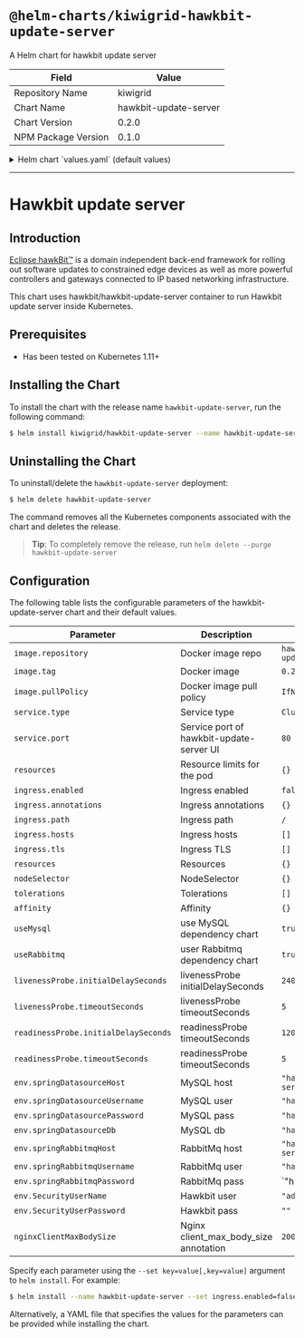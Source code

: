 # `@helm-charts/kiwigrid-hawkbit-update-server`

A Helm chart for hawkbit update server

| Field               | Value                 |
| ------------------- | --------------------- |
| Repository Name     | kiwigrid              |
| Chart Name          | hawkbit-update-server |
| Chart Version       | 0.2.0                 |
| NPM Package Version | 0.1.0                 |

<details>

<summary>Helm chart `values.yaml` (default values)</summary>

```yaml
# use dependency charts
useMysql: true
useRabbitmq: true

image:
  repository: 'hawkbit/hawkbit-update-server'
  tag: 0.2.5-mysql
  pullPolicy: IfNotPresent

replicaCount: 1

nameOverride: ''
fullnameOverride: ''

service:
  type: ClusterIP
  port: 80

livenessProbe:
  initialDelaySeconds: 240
  timeoutSeconds: 5
readinessProbe:
  initialDelaySeconds: 120
  timeoutSeconds: 5

ingress:
  enabled: false
  annotations:
    {}
    # kubernetes.io/ingress.class: nginx
    # kubernetes.io/tls-acme: "true"
  paths: []
  hosts:
    - chart-example.local
  tls: []
  #  - secretName: chart-example-tls
  #    hosts:
  #      - chart-example.local

# value should reflect size of your images
nginxClientMaxBodySize: 200M

# env vars for configuration
env:
  springDatasourceHost: 'hawkbit-update-server-mysql'
  springDatasourceUsername: 'hawkbit'
  springDatasourcePassword: 'hawkbit'
  springDatasourceDb: 'hawkbit'
  springRabbitmqHost: 'hawkbit-update-server-rabbitmq'
  springRabbitmqUsername: 'hawkbit'
  springRabbitmqPassword: 'hawkbit'
  securityUserName: 'admin'
  # if no password is set a 40 digit random password is created
  securityUserPassword: ''

resources:
  {}
  # We usually recommend not to specify default resources and to leave this as a conscious
  # choice for the user. This also increases chances charts run on environments with little
  # resources, such as Minikube. If you do want to specify resources, uncomment the following
  # lines, adjust them as necessary, and remove the curly braces after 'resources:'.
  # limits:
  #  cpu: 100m
  #  memory: 128Mi
  # requests:
  #  cpu: 100m
  #  memory: 128Mi

nodeSelector: {}

tolerations: []

affinity: {}

# dependency charts config
mysql:
  mysqlUser: hawkbit
  mysqlPassword: hawkbit
  mysqlDatabase: hawkbit
  metrics:
    enabled: true

rabbitmq:
  rabbitmq:
    username: hawkbit
    password: hawkbit
    metrics:
      enabled: true
```

</details>

---

# Hawkbit update server

## Introduction

[Eclipse hawkBit™](https://www.eclipse.org/hawkbit/) is a domain independent back-end framework for rolling out software updates to constrained edge devices as well as more powerful controllers and gateways connected to IP based networking infrastructure.

This chart uses hawkbit/hawkbit-update-server container to run Hawkbit update server inside Kubernetes.

## Prerequisites

- Has been tested on Kubernetes 1.11+

## Installing the Chart

To install the chart with the release name `hawkbit-update-server`, run the following command:

```bash
$ helm install kiwigrid/hawkbit-update-server --name hawkbit-update-server
```

## Uninstalling the Chart

To uninstall/delete the `hawkbit-update-server` deployment:

```bash
$ helm delete hawkbit-update-server
```

The command removes all the Kubernetes components associated with the chart and deletes the release.

> **Tip**: To completely remove the release, run `helm delete --purge hawkbit-update-server`

## Configuration

The following table lists the configurable parameters of the hawkbit-update-server chart and their default values.

| Parameter                            | Description                              | Default                            |
| ------------------------------------ | ---------------------------------------- | ---------------------------------- |
| `image.repository`                   | Docker image repo                        | `hawkbit/hawkbit-update-server`    |
| `image.tag`                          | Docker image                             | `0.2.5-mysql`                      |
| `image.pullPolicy`                   | Docker image pull policy                 | `IfNotPresent`                     |
| `service.type`                       | Service type                             | `ClusterIP`                        |
| `service.port`                       | Service port of hawkbit-update-server UI | `80`                               |
| `resources`                          | Resource limits for the pod              | `{}`                               |
| `ingress.enabled`                    | Ingress enabled                          | `false`                            |
| `ingress.annotations`                | Ingress annotations                      | `{}`                               |
| `ingress.path`                       | Ingress path                             | `/`                                |
| `ingress.hosts`                      | Ingress hosts                            | `[]`                               |
| `ingress.tls`                        | Ingress TLS                              | `[]`                               |
| `resources`                          | Resources                                | `{}`                               |
| `nodeSelector`                       | NodeSelector                             | `{}`                               |
| `tolerations`                        | Tolerations                              | `[]`                               |
| `affinity`                           | Affinity                                 | `{}`                               |
| `useMysql`                           | use MySQL dependency chart               | `true`                             |
| `useRabbitmq`                        | user Rabbitmq dependency chart           | `true`                             |
| `livenessProbe.initialDelaySeconds`  | livenessProbe initialDelaySeconds        | `240`                              |
| `livenessProbe.timeoutSeconds`       | livenessProbe timeoutSeconds             | `5`                                |
| `readinessProbe.initialDelaySeconds` | readinessProbe timeoutSeconds            | `120`                              |
| `readinessProbe.timeoutSeconds`      | readinessProbe timeoutSeconds            | `5`                                |
| `env.springDatasourceHost`           | MySQL host                               | `"hawkbit-update-server-mysql"`    |
| `env.springDatasourceUsername`       | MySQL user                               | `"hawkbit"`                        |
| `env.springDatasourcePassword`       | MySQL pass                               | `"hawkbit"`                        |
| `env.springDatasourceDb`             | MySQL db                                 | `"hawkbit"`                        |
| `env.springRabbitmqHost`             | RabbitMq host                            | `"hawkbit-update-server-rabbitmq"` |
| `env.springRabbitmqUsername`         | RabbitMq user                            | `"hawkbit"`                        |
| `env.springRabbitmqPassword`         | RabbitMq pass                            | `"hawkbit"                         |
| `env.SecurityUserName`               | Hawkbit user                             | `"admin"`                          |
| `env.SecurityUserPassword`           | Hawkbit pass                             | `""`                               |
| `nginxClientMaxBodySize`             | Nginx client_max_body_size annotation    | `200M`                             |

Specify each parameter using the `--set key=value[,key=value]` argument to `helm install`. For example:

```bash
$ helm install --name hawkbit-update-server --set ingress.enabled=false kiwigrid/hawkbit-update-server
```

Alternatively, a YAML file that specifies the values for the parameters can be provided while installing the chart.
